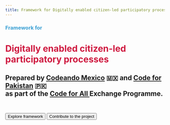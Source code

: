 ```yaml
---
title: Framework for Digitally enabled citizen-led participatory processes
---
```


<span><h3 style="padding:0px;color:#399fd3;">Framework for </h3> <h1 style="padding:0px; color:#cf1b41;">Digitally enabled citizen-led participatory processes</h1></span>

<h2> Prepared by <a href="https://codeandomexico.org/">Codeando Mexico</a> 🇲🇽 and <a href="https://codeforpakistan.org/">Code for Pakistan</a> 🇵🇰 <br> as part of the <a href="https://codeforall.org/">Code for All </a>Exchange Programme.</h2>

<br>

<Button type="dark" to="/1-introduction/">Explore framework</Button>
<Button type="dark" to="https://github.com/codeforpakistan/ppf">Contribute to the project</Button>
